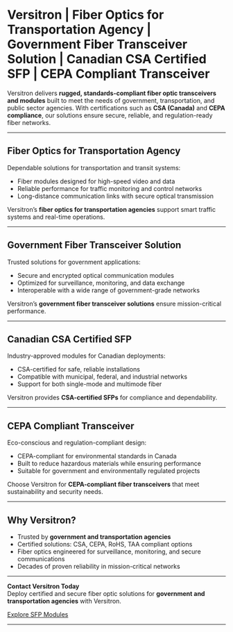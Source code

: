 # Versitron | Fiber Optics for Transportation Agency | Government Fiber Transceiver Solution | Canadian CSA Certified SFP | CEPA Compliant Transceiver  

Versitron delivers **rugged, standards-compliant fiber optic transceivers and modules** built to meet the needs of government, transportation, and public sector agencies. With certifications such as **CSA (Canada)** and **CEPA compliance**, our solutions ensure secure, reliable, and regulation-ready fiber networks.  

---  

## Fiber Optics for Transportation Agency  

Dependable solutions for transportation and transit systems:  

- Fiber modules designed for high-speed video and data  
- Reliable performance for traffic monitoring and control networks  
- Long-distance communication links with secure optical transmission  

Versitron’s **fiber optics for transportation agencies** support smart traffic systems and real-time operations.  

---  

## Government Fiber Transceiver Solution  

Trusted solutions for government applications:  

- Secure and encrypted optical communication modules  
- Optimized for surveillance, monitoring, and data exchange  
- Interoperable with a wide range of government-grade networks  

Versitron’s **government fiber transceiver solutions** ensure mission-critical performance.  

---  

## Canadian CSA Certified SFP  

Industry-approved modules for Canadian deployments:  

- CSA-certified for safe, reliable installations  
- Compatible with municipal, federal, and industrial networks  
- Support for both single-mode and multimode fiber  

Versitron provides **CSA-certified SFPs** for compliance and dependability.  

---  

## CEPA Compliant Transceiver  

Eco-conscious and regulation-compliant design:  

- CEPA-compliant for environmental standards in Canada  
- Built to reduce hazardous materials while ensuring performance  
- Suitable for government and environmentally regulated projects  

Choose Versitron for **CEPA-compliant fiber transceivers** that meet sustainability and security needs.  

---  

## Why Versitron?  

- Trusted by **government and transportation agencies**  
- Certified solutions: CSA, CEPA, RoHS, TAA compliant options  
- Fiber optics engineered for surveillance, monitoring, and secure communications  
- Decades of proven reliability in mission-critical networks  

---  

**Contact Versitron Today**  
Deploy certified and secure fiber optic solutions for **government and transportation agencies** with Versitron.  

[Explore SFP Modules](https://www.versitron.com/collections/sfp-modules)  

--- 
